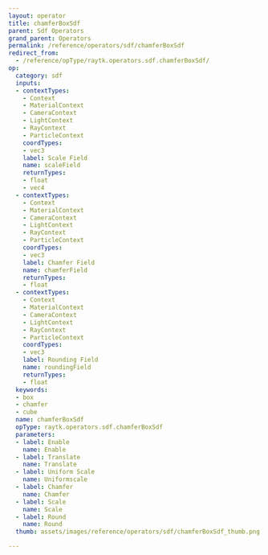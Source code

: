 ```yaml
---
layout: operator
title: chamferBoxSdf
parent: Sdf Operators
grand_parent: Operators
permalink: /reference/operators/sdf/chamferBoxSdf
redirect_from:
  - /reference/opType/raytk.operators.sdf.chamferBoxSdf/
op:
  category: sdf
  inputs:
  - contextTypes:
    - Context
    - MaterialContext
    - CameraContext
    - LightContext
    - RayContext
    - ParticleContext
    coordTypes:
    - vec3
    label: Scale Field
    name: scaleField
    returnTypes:
    - float
    - vec4
  - contextTypes:
    - Context
    - MaterialContext
    - CameraContext
    - LightContext
    - RayContext
    - ParticleContext
    coordTypes:
    - vec3
    label: Chamfer Field
    name: chamferField
    returnTypes:
    - float
  - contextTypes:
    - Context
    - MaterialContext
    - CameraContext
    - LightContext
    - RayContext
    - ParticleContext
    coordTypes:
    - vec3
    label: Rounding Field
    name: roundingField
    returnTypes:
    - float
  keywords:
  - box
  - chamfer
  - cube
  name: chamferBoxSdf
  opType: raytk.operators.sdf.chamferBoxSdf
  parameters:
  - label: Enable
    name: Enable
  - label: Translate
    name: Translate
  - label: Uniform Scale
    name: Uniformscale
  - label: Chamfer
    name: Chamfer
  - label: Scale
    name: Scale
  - label: Round
    name: Round
  thumb: assets/images/reference/operators/sdf/chamferBoxSdf_thumb.png

---
```

